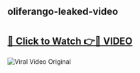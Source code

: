 ## oliferango-leaked-video 

# <h2><a href="http://freeplayer.one?title=oliferango-leaked-video&ref=21J">🔗 Click to Watch 👉🔴 VIDEO</a></h2>

<a href="http://freeplayer.one?title=oliferango-leaked-video&ref=21J" rel="nofollow" data-target="animated-image.originalLink"><img src="https://i.ibb.co.com/xMMVF88/686577567.gif" alt="Viral Video Original" style="max-width: 100%; display: inline-block;" data-target="animated-image.originalImage"></a>

